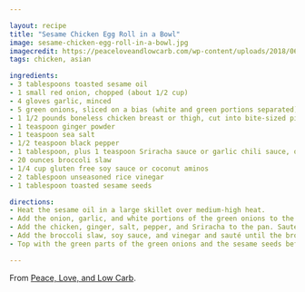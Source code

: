 ```yaml
---

layout: recipe
title: "Sesame Chicken Egg Roll in a Bowl"
image: sesame-chicken-egg-roll-in-a-bowl.jpg
imagecredit: https://peaceloveandlowcarb.com/wp-content/uploads/2018/06/DSC_0952-768x1061.jpg
tags: chicken, asian

ingredients:
- 3 tablespoons toasted sesame oil
- 1 small red onion, chopped (about 1/2 cup)
- 4 gloves garlic, minced
- 5 green onions, sliced on a bias (white and green portions separated)
- 1 1/2 pounds boneless chicken breast or thigh, cut into bite-sized pieces
- 1 teaspoon ginger powder
- 1 teaspoon sea salt
- 1/2 teaspoon black pepper
- 1 tablespoon, plus 1 teaspoon Sriracha sauce or garlic chili sauce, or more to taste
- 20 ounces broccoli slaw
- 1/4 cup gluten free soy sauce or coconut aminos
- 2 tablespoon unseasoned rice vinegar
- 1 tablespoon toasted sesame seeds

directions:
- Heat the sesame oil in a large skillet over medium-high heat.
- Add the onion, garlic, and white portions of the green onions to the skillet. Sauté until the green onions are translucent and the garlic is fragrant.
- Add the chicken, ginger, salt, pepper, and Sriracha to the pan. Sauté until the chicken is cooked through.
- Add the broccoli slaw, soy sauce, and vinegar and sauté until the broccoli is tender.
- Top with the green parts of the green onions and the sesame seeds before serving. Squirt some additional Sriracha over the top, if desired.

---
```


From [Peace, Love, and Low Carb](https://peaceloveandlowcarb.com/sesame-chicken-egg-roll-in-a-bowl/).
